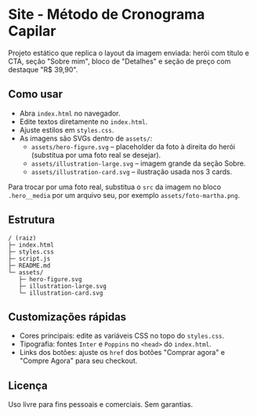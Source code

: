 # Site - Método de Cronograma Capilar

Projeto estático que replica o layout da imagem enviada: herói com título e CTA, seção "Sobre mim", bloco de "Detalhes" e seção de preço com destaque "R$ 39,90".

## Como usar
- Abra `index.html` no navegador.
- Edite textos diretamente no `index.html`.
- Ajuste estilos em `styles.css`.
- As imagens são SVGs dentro de `assets/`:
  - `assets/hero-figure.svg` – placeholder da foto à direita do herói (substitua por uma foto real se desejar).
  - `assets/illustration-large.svg` – imagem grande da seção Sobre.
  - `assets/illustration-card.svg` – ilustração usada nos 3 cards.

Para trocar por uma foto real, substitua o `src` da imagem no bloco `.hero__media` por um arquivo seu, por exemplo `assets/foto-martha.png`.

## Estrutura
```
/ (raiz)
├─ index.html
├─ styles.css
├─ script.js
├─ README.md
└─ assets/
   ├─ hero-figure.svg
   ├─ illustration-large.svg
   └─ illustration-card.svg
```

## Customizações rápidas
- Cores principais: edite as variáveis CSS no topo do `styles.css`.
- Tipografia: fontes `Inter` e `Poppins` no `<head>` do `index.html`.
- Links dos botões: ajuste os `href` dos botões "Comprar agora" e "Compre Agora" para seu checkout.

## Licença
Uso livre para fins pessoais e comerciais. Sem garantias.
